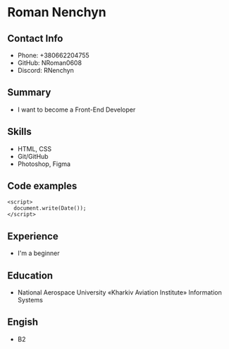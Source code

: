 # Roman Nenchyn
## Contact Info

- Phone: +380662204755
- GitHub: NRoman0608
- Discord: RNenchyn 
## Summary
- I want to become a Front-End Developer

## Skills
- HTML, CSS
- Git/GitHub
- Photoshop, Figma

## Code examples

```
<script>
  document.write(Date()); 
</script>
```

## Experience
- I'm a beginner

## Education
- National Aerospace University «Kharkiv Aviation Institute»
Information Systems

## Engish
- B2
